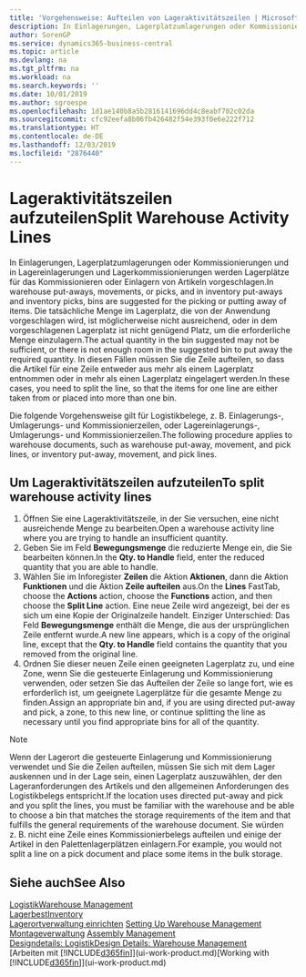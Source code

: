 ```yaml
---
title: 'Vorgehensweise: Aufteilen von Lageraktivitätszeilen | Microsoft Docs'
description: In Einlagerungen, Lagerplatzumlagerungen oder Kommissionierungen und in Lagereinlagerungen und Lagerkommissionierungen werden Lagerplätze für das Kommissionieren oder Einlagern von Artikeln vorgeschlagen. Die tatsächliche Menge im Lagerplatz, die von der Anwendung vorgeschlagen wird, ist möglicherweise nicht ausreichend, oder in dem vorgeschlagenen Lagerplatz ist nicht genügend Platz, um die erforderliche Menge einzulagern. In diesen Fällen müssen Sie die Zeile aufteilen, so dass die Artikel für eine Zeile entweder aus mehr als einem Lagerplatz entnommen oder in mehr als einen Lagerplatz eingelagert werden.
author: SorenGP
ms.service: dynamics365-business-central
ms.topic: article
ms.devlang: na
ms.tgt_pltfrm: na
ms.workload: na
ms.search.keywords: ''
ms.date: 10/01/2019
ms.author: sgroespe
ms.openlocfilehash: 1d1ae140b8a5b2816141696dd4c8eabf702c02da
ms.sourcegitcommit: cfc92eefa8b06fb426482f54e393f0e6e222f712
ms.translationtype: HT
ms.contentlocale: de-DE
ms.lasthandoff: 12/03/2019
ms.locfileid: "2876440"
---
```

# <a name="split-warehouse-activity-lines"></a><span data-ttu-id="46bbf-105">Lageraktivitätszeilen aufzuteilen</span><span class="sxs-lookup"><span data-stu-id="46bbf-105">Split Warehouse Activity Lines</span></span>
<span data-ttu-id="46bbf-106">In Einlagerungen, Lagerplatzumlagerungen oder Kommissionierungen und in Lagereinlagerungen und Lagerkommissionierungen werden Lagerplätze für das Kommissionieren oder Einlagern von Artikeln vorgeschlagen.</span><span class="sxs-lookup"><span data-stu-id="46bbf-106">In warehouse put-aways, movements, or picks, and in inventory put-aways and inventory picks, bins are suggested for the picking or putting away of items.</span></span> <span data-ttu-id="46bbf-107">Die tatsächliche Menge im Lagerplatz, die von der Anwendung vorgeschlagen wird, ist möglicherweise nicht ausreichend, oder in dem vorgeschlagenen Lagerplatz ist nicht genügend Platz, um die erforderliche Menge einzulagern.</span><span class="sxs-lookup"><span data-stu-id="46bbf-107">The actual quantity in the bin suggested may not be sufficient, or there is not enough room in the suggested bin to put away the required quantity.</span></span> <span data-ttu-id="46bbf-108">In diesen Fällen müssen Sie die Zeile aufteilen, so dass die Artikel für eine Zeile entweder aus mehr als einem Lagerplatz entnommen oder in mehr als einen Lagerplatz eingelagert werden.</span><span class="sxs-lookup"><span data-stu-id="46bbf-108">In these cases, you need to split the line, so that the items for one line are either taken from or placed into more than one bin.</span></span>  

<span data-ttu-id="46bbf-109">Die folgende Vorgehensweise gilt für Logistikbelege, z. B. Einlagerungs-, Umlagerungs- und Kommissionierzeilen, oder Lagereinlagerungs-, Umlagerungs- und Kommissionierzeilen.</span><span class="sxs-lookup"><span data-stu-id="46bbf-109">The following procedure applies to warehouse documents, such as warehouse put-away, movement, and pick lines, or inventory put-away, movement, and pick lines.</span></span>  

## <a name="to-split-warehouse-activity-lines"></a><span data-ttu-id="46bbf-110">Um Lageraktivitätszeilen aufzuteilen</span><span class="sxs-lookup"><span data-stu-id="46bbf-110">To split warehouse activity lines</span></span>  
1.  <span data-ttu-id="46bbf-111">Öffnen Sie eine Lageraktivitätszeile, in der Sie versuchen, eine nicht ausreichende Menge zu bearbeiten.</span><span class="sxs-lookup"><span data-stu-id="46bbf-111">Open a warehouse activity line where you are trying to handle an insufficient quantity.</span></span>  
2.  <span data-ttu-id="46bbf-112">Geben Sie im Feld **Bewegungsmenge** die reduzierte Menge ein, die Sie bearbeiten können.</span><span class="sxs-lookup"><span data-stu-id="46bbf-112">In the **Qty. to Handle** field, enter the reduced quantity that you are able to handle.</span></span>  
3.  <span data-ttu-id="46bbf-113">Wählen Sie im Inforegister **Zeilen** die Aktion **Aktionen**, dann die Aktion **Funktionen** und die Aktion **Zeile aufteilen** aus.</span><span class="sxs-lookup"><span data-stu-id="46bbf-113">On the **Lines** FastTab, choose the **Actions** action, choose the **Functions** action, and then choose the **Split Line** action.</span></span> <span data-ttu-id="46bbf-114">Eine neue Zeile wird angezeigt, bei der es sich um eine Kopie der Originalzeile handelt. Einziger Unterschied: Das Feld **Bewegungsmenge** enthält die Menge, die aus der ursprünglichen Zeile entfernt wurde.</span><span class="sxs-lookup"><span data-stu-id="46bbf-114">A new line appears, which is a copy of the original line, except that the **Qty. to Handle** field contains the quantity that you removed from the original line.</span></span>  
4.  <span data-ttu-id="46bbf-115">Ordnen Sie dieser neuen Zeile einen geeigneten Lagerplatz zu, und eine Zone, wenn Sie die gesteuerte Einlagerung und Kommissionierung verwenden, oder setzen Sie das Aufteilen der Zeile so lange fort, wie es erforderlich ist, um geeignete Lagerplätze für die gesamte Menge zu finden.</span><span class="sxs-lookup"><span data-stu-id="46bbf-115">Assign an appropriate bin and, if you are using directed put-away and pick, a zone, to this new line, or continue splitting the line as necessary until you find appropriate bins for all of the quantity.</span></span>  

> [!NOTE]  
>  <span data-ttu-id="46bbf-116">Wenn der Lagerort die gesteuerte Einlagerung und Kommissionierung verwendet und Sie die Zeilen aufteilen, müssen Sie sich mit dem Lager auskennen und in der Lage sein, einen Lagerplatz auszuwählen, der den Lageranforderungen des Artikels und den allgemeinen Anforderungen des Logistikbelegs entspricht.</span><span class="sxs-lookup"><span data-stu-id="46bbf-116">If the location uses directed put-away and pick and you split the lines, you must be familiar with the warehouse and be able to choose a bin that matches the storage requirements of the item and that fulfills the general requirements of the warehouse document.</span></span> <span data-ttu-id="46bbf-117">Sie würden z. B. nicht eine Zeile eines Kommissionierbelegs aufteilen und einige der Artikel in den Palettenlagerplätzen einlagern.</span><span class="sxs-lookup"><span data-stu-id="46bbf-117">For example, you would not split a line on a pick document and place some items in the bulk storage.</span></span>  

## <a name="see-also"></a><span data-ttu-id="46bbf-118">Siehe auch</span><span class="sxs-lookup"><span data-stu-id="46bbf-118">See Also</span></span>  
[<span data-ttu-id="46bbf-119">Logistik</span><span class="sxs-lookup"><span data-stu-id="46bbf-119">Warehouse Management</span></span>](warehouse-manage-warehouse.md)  
[<span data-ttu-id="46bbf-120">Lagerbest</span><span class="sxs-lookup"><span data-stu-id="46bbf-120">Inventory</span></span>](inventory-manage-inventory.md)  
<span data-ttu-id="46bbf-121">[Lagerortverwaltung einrichten](warehouse-setup-warehouse.md)   </span><span class="sxs-lookup"><span data-stu-id="46bbf-121">[Setting Up Warehouse Management](warehouse-setup-warehouse.md)   </span></span>  
<span data-ttu-id="46bbf-122">[Montageverwaltung](assembly-assemble-items.md)  </span><span class="sxs-lookup"><span data-stu-id="46bbf-122">[Assembly Management](assembly-assemble-items.md)  </span></span>  
[<span data-ttu-id="46bbf-123">Designdetails: Logistik</span><span class="sxs-lookup"><span data-stu-id="46bbf-123">Design Details: Warehouse Management</span></span>](design-details-warehouse-management.md)  
<span data-ttu-id="46bbf-124">[Arbeiten mit [!INCLUDE[d365fin](includes/d365fin_md.md)]](ui-work-product.md)</span><span class="sxs-lookup"><span data-stu-id="46bbf-124">[Working with [!INCLUDE[d365fin](includes/d365fin_md.md)]](ui-work-product.md)</span></span>
